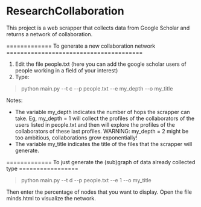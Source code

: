 # ResearchCollaboration

This project is a web scrapper that collects data from Google Scholar and returns a network of collaboration.

============= To generate a new collaboration network ======================================= 
1. Edit the file people.txt (here you can add the google scholar users of people working in a field of your interest)
2. Type:
  
  > python main.py --t c --p people.txt --e my_depth --o my_title

Notes: 
* The variable my_depth indicates the number of hops the scrapper can take. Eg, my_depth = 1 will collect the profiles of the collaborators of the users listed in people.txt and then will explore the profiles of the collaborators of these last profiles. WARNING: my_depth = 2 might be too ambitious, collaborations grow exponentially!
* The variable my_title indicates the title of the files that the scrapper will generate.

 
============= To just generate the (sub)graph of data already collected type =================

> python main.py --t d --p people.txt --e 1 --o my_title

Then enter the percentage of nodes that you want to display. Open the file minds.html to visualize the network.
